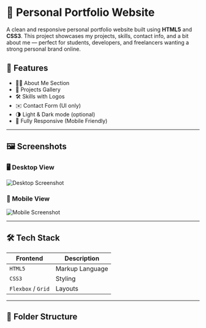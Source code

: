 # 💼 Personal Portfolio Website

A clean and responsive personal portfolio website built using **HTML5** and **CSS3**. This project showcases my projects, skills, contact info, and a bit about me — perfect for students, developers, and freelancers wanting a strong personal brand online.




## 📌 Features

- 🧑‍💻 About Me Section  
- 💼 Projects Gallery  
- 🛠 Skills with Logos  
- ✉️ Contact Form (UI only)  
- 🌗 Light & Dark mode (optional)  
- 📱 Fully Responsive (Mobile Friendly)

---

## 🖼 Screenshots

### 🖥 Desktop View
![Desktop Screenshot](./images/desktop-screenshot.png)

### 📱 Mobile View
![Mobile Screenshot](./images/mobile-screenshot.png)

---

## 🛠 Tech Stack

| Frontend  | Description      |
|-----------|------------------|
| `HTML5`   | Markup Language  |
| `CSS3`    | Styling          |
| `Flexbox` / `Grid` | Layouts |

---

## 📁 Folder Structure

